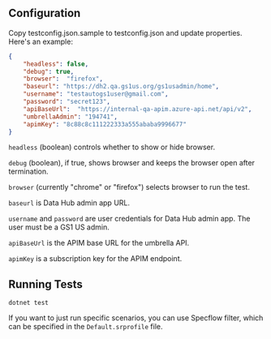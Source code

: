 ## Configuration

Copy testconfig.json.sample to testconfig.json and update properties.
Here's an example:

```json
{
    "headless": false,
    "debug": true,
    "browser":  "firefox",
    "baseurl": "https://dh2.qa.gs1us.org/gs1usadmin/home",
    "username": "testautogs1user@gmail.com",
    "password": "secret123",
    "apiBaseUrl":  "https://internal-qa-apim.azure-api.net/api/v2",
    "umbrellaAdmin": "194741",
    "apimKey": "8c88c8c111222333a555ababa9996677"
}
```

`headless` (boolean) controls whether to show or hide browser.


`debug` (boolean), if true, shows browser and keeps the browser open after termination.

`browser` (currently "chrome" or "firefox") selects browser to run the test.

`baseurl` is Data Hub admin app URL.

`username` and `password` are user credentials for Data Hub admin app.
The user must be a GS1 US admin.

`apiBaseUrl` is the APIM base URL for the umbrella API.

`apimKey` is a subscription key for the APIM endpoint.


## Running Tests

    dotnet test

If you want to just run specific scenarios, you can use Specflow filter, which can be specified in the `Default.srprofile` file.
